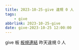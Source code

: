 ```yaml
---
title: 2023-10-25-give 違規 0 人
tags:
    - give
abbrlink: 2023-10-25-give
date: give-2023-10-25 12:00:00
---
```

give 板 [板規連結](https://www.ptt.cc/bbs/give/M.1612495900.A.C32.html)
昨天違規 0 人
